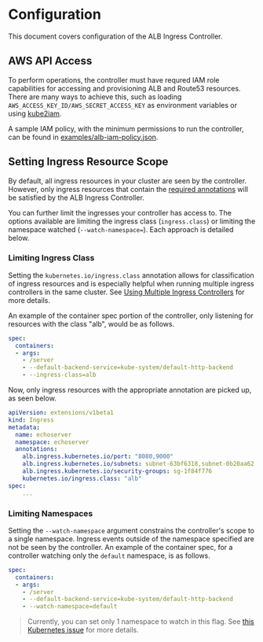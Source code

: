 # Configuration

This document covers configuration of the ALB Ingress Controller.

## AWS API Access

To perform operations, the controller must have requred IAM role capabilities for accessing and
provisioning ALB and Route53 resources. There are many ways to achieve this, such as loading `AWS_ACCESS_KEY_ID/AWS_SECRET_ACCESS_KEY` as environment variables or using [kube2iam](https://github.com/jtblin/kube2iam). 

A sample IAM policy, with the minimum permissions to run the controller, can be found in [examples/alb-iam-policy.json](../examples/iam-policy.json).  

## Setting Ingress Resource Scope

By default, all ingress resources in your cluster are seen by the controller. However, only ingress resources that contain the [required annotations](https://github.com/coreos/alb-ingress-controller/blob/master/docs/ingress-resources.md#required-annotations) will be satisfied by the ALB Ingress Controller. 

You can further limit the ingresses your controller has access to. The options available are limiting the ingress class  (`ingress.class`) or limiting the namespace watched (`--watch-namespace=`). Each approach is detailed below.

### Limiting Ingress Class

Setting the `kubernetes.io/ingress.class` annotation allows for classification of ingress resources and is especially helpful when running multiple ingress controllers in the same cluster. See [Using Multiple Ingress Controllers](https://github.com/nginxinc/kubernetes-ingress/tree/master/examples/multiple-ingress-controllers#using-multiple-ingress-controllers) for more details.

An example of the container spec portion of the controller, only listening for resources with the class "alb", would be as follows.

```yaml
spec:
  containers:
  - args:
    - /server
    - --default-backend-service=kube-system/default-http-backend
    - --ingress-class=alb
```

Now, only ingress resources with the appropriate annotation are picked up, as seen below.

```yaml
apiVersion: extensions/v1beta1                                                                 
kind: Ingress                                                                                  
metadata:                                                                                      
  name: echoserver                                                                             
  namespace: echoserver                                                                        
  annotations:                                                                                 
    alb.ingress.kubernetes.io/port: "8080,9000"                                                
    alb.ingress.kubernetes.io/subnets: subnet-63bf6318,subnet-0b20aa62                         
    alb.ingress.kubernetes.io/security-groups: sg-1f84f776                                     
    kubernetes.io/ingress.class: "alb"                                                         
spec:                                    
	...
```

### Limiting Namespaces

Setting the `--watch-namespace` argument constrains the controller's scope to a single namespace. Ingress events outside of the namespace specified are not be seen by the controller. An example of the container spec, for a controller watching only the `default` namespace, is as follows.

```yaml
spec:
  containers:
  - args:
    - /server
    - --default-backend-service=kube-system/default-http-backend
    - --watch-namespace=default
```

> Currently, you can set only 1 namespace to watch in this flag. See [this Kubernetes issue](https://github.com/kubernetes/contrib/issues/847) for more details.
